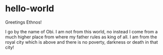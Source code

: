 # hello-world

Greetings Ethnos!

I go by the name of Obi. I am not from this world, no instead I come from a much higher place from where my father rules as king of all.
I am from the royal city which is above and there is no poverty, darkness or death in that city!
